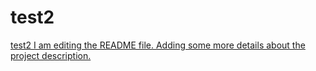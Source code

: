 # test2
[test2
I am editing the README file. Adding some more details about the project description.
](https://community.deeplearning.ai/c/mls/mls-course-1/274)
